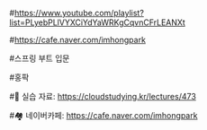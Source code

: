 #https://www.youtube.com/playlist?list=PLyebPLlVYXCiYdYaWRKgCqvnCFrLEANXt

#https://cafe.naver.com/imhongpark

#스프링 부트 입문

#홍팍

#📒 실습 자료: https://cloudstudying.kr/lectures/473

#🏘 네이버카페: https://cafe.naver.com/imhongpark
